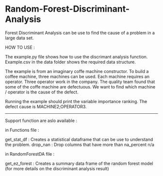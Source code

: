 # Random-Forest-Discriminant-Analysis
Forest Discriminant Analysis can be use to find the cause of a problem in a large data set.

HOW TO USE :

The example.py file shows how to use the discrimant analysis function. Example.csv in the data folder shows the required data structure.

The example is from an imaginary coffe machine constructor. To build a coffee machine, three machines can be used. Each machine requires an operator. Three operator work in the company. The quality team found that some of the coffe machine are defectuous. We want to find which machine / operator is the cause of the defect. 

Running the example should print the variable importance ranking. The defect cause is MACHINE2;OPERATOR3. 

--------------------------------------------------------------------------------------------------------------------------------------------------------------------------------

Support function are aslo available :

in Functions file :

get_stat_df : Creates a statistical dataframe that can be use to understand the problem. 
drop_nan : Drop columns that have more than na_percent n/a

in RandomForestDA file :

get_ez_forest : Creates a summary data frame of the random forest model (for more details on the discriminant analysis result)
